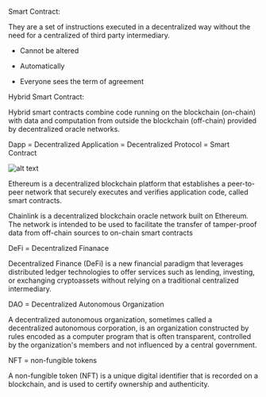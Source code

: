Smart Contract:

They are a set of instructions executed in a decentralized way without the need for a centralized of third party intermediary.

* Cannot be altered

* Automatically 

* Everyone sees the term of agreement

Hybrid Smart Contract:

Hybrid smart contracts combine code running on the blockchain (on-chain) with data and computation from outside the blockchain (off-chain) provided by decentralized oracle networks.

Dapp = Decentralized Application = Decentralized Protocol = Smart Contract

![alt text](https://www.theinsaneapp.com/wp-content/uploads/2022/08/web1-vs-web2-vs-web3.jpg)

Ethereum is a decentralized blockchain platform that establishes a peer-to-peer network that securely executes and verifies application code, called smart contracts.

Chainlink is a decentralized blockchain oracle network built on Ethereum. The network is intended to be used to facilitate the transfer of tamper-proof data from off-chain sources to on-chain smart contracts

DeFi = Decentralized Finanace

Decentralized Finance (DeFi) is a new financial paradigm that leverages distributed ledger technologies to offer services such as lending, investing, or exchanging cryptoassets without relying on a traditional centralized intermediary.

DAO = Decentralized Autonomous Organization 

A decentralized autonomous organization, sometimes called a decentralized autonomous corporation, is an organization constructed by rules encoded as a computer program that is often transparent, controlled by the organization's members and not influenced by a central government.

NFT = non-fungible tokens 

A non-fungible token (NFT) is a unique digital identifier that is recorded on a blockchain, and is used to certify ownership and authenticity.

